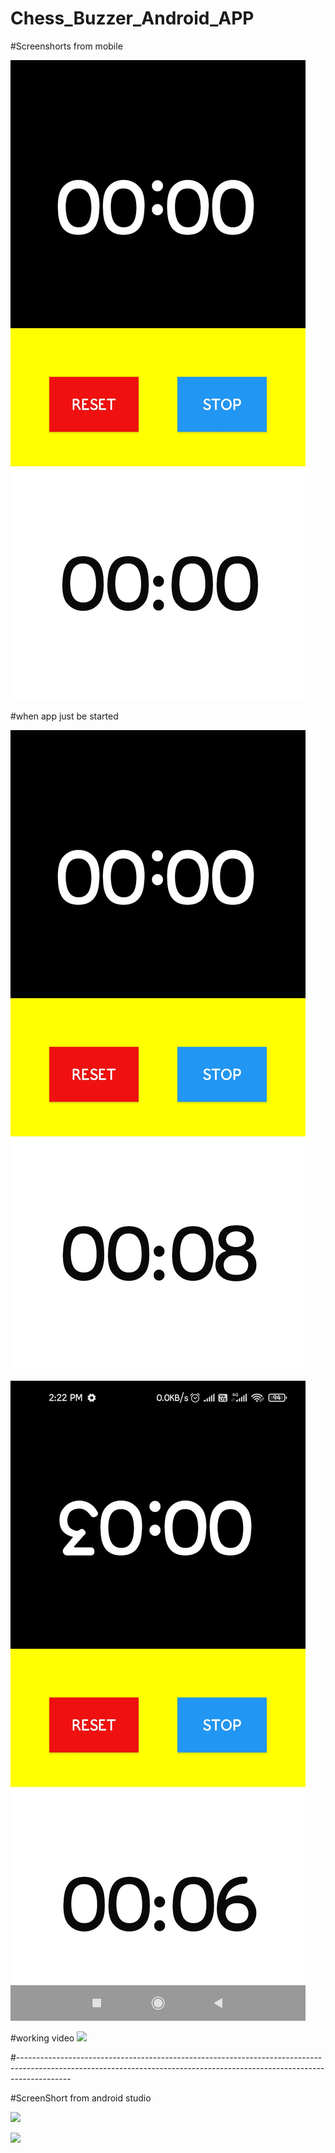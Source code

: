 # Chess_Buzzer_Android_APP

#Screenshorts from mobile 

![](https://github.com/chaudharyPrashant5050/Chess_Buzzer_Android_APP/blob/master/chess%20buzzer%20sceeenShort/Screenshot_2022-01-07-14-22-44-388_com.example.chessbuzzer.jpg)


#when app just be started

![](https://github.com/chaudharyPrashant5050/Chess_Buzzer_Android_APP/blob/master/chess%20buzzer%20sceeenShort/Screenshot_2022-01-07-14-22-54-922_com.example.chessbuzzer.jpg)


![](https://github.com/chaudharyPrashant5050/Chess_Buzzer_Android_APP/blob/master/chess%20buzzer%20sceeenShort/Screenshot_2022-01-07-14-22-23-215_com.example.chessbuzzer.jpg)

#working video
![](https://www.youtube.com/watch?v=Fr5HP3ktX-M)

#-------------------------------------------------------------------------------------------------------------------------------------------------------------------------

#ScreenShort from android studio

![](https://github.com/chaudharyPrashant5050/Chess_Buzzer_Android_APP/blob/master/chess%20buzzer%20sceeenShort/Chess%20Buzzer%20%E2%80%93%20activity_main.xml%20%5BChess_Buzzer.app%5D%201_7_2022%202_42_10%20PM.png)

![](https://github.com/chaudharyPrashant5050/Chess_Buzzer_Android_APP/blob/master/chess%20buzzer%20sceeenShort/Chess%20Buzzer%20%E2%80%93%20activity_main.xml%20%5BChess_Buzzer.app%5D%201_7_2022%202_42_48%20PM.png)

